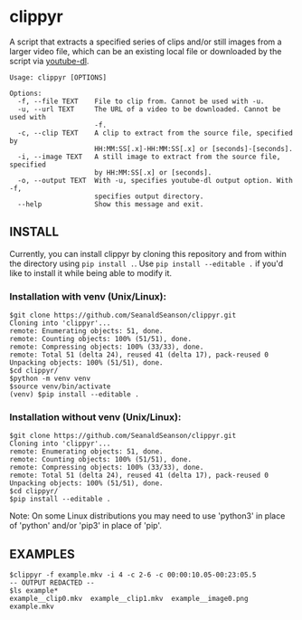 # clippyr
A script that extracts a specified series of clips and/or still images from a larger video file, which can be an existing local file or downloaded by the script via [youtube-dl](https://github.com/ytdl-org/youtube-dl).

	Usage: clippyr [OPTIONS]
	
	Options:
	  -f, --file TEXT    File to clip from. Cannot be used with -u.
	  -u, --url TEXT     The URL of a video to be downloaded. Cannot be used with
	                     -f.
	  -c, --clip TEXT    A clip to extract from the source file, specified by
	                     HH:MM:SS[.x]-HH:MM:SS[.x] or [seconds]-[seconds].
	  -i, --image TEXT   A still image to extract from the source file, specified
	                     by HH:MM:SS[.x] or [seconds].
	  -o, --output TEXT  With -u, specifies youtube-dl output option. With -f,
	                     specifies output directory.
	  --help             Show this message and exit.

## INSTALL
Currently, you can install clippyr by cloning this repository and from within the directory using `pip install .`. Use `pip install --editable .` if you'd like to install it while being able to modify it.

### Installation with venv (Unix/Linux):

	$git clone https://github.com/SeanaldSeanson/clippyr.git
	Cloning into 'clippyr'...
	remote: Enumerating objects: 51, done.
	remote: Counting objects: 100% (51/51), done.
	remote: Compressing objects: 100% (33/33), done.
	remote: Total 51 (delta 24), reused 41 (delta 17), pack-reused 0
	Unpacking objects: 100% (51/51), done.
	$cd clippyr/
	$python -m venv venv
	$source venv/bin/activate
	(venv) $pip install --editable .

### Installation without venv (Unix/Linux):

	$git clone https://github.com/SeanaldSeanson/clippyr.git
	Cloning into 'clippyr'...
	remote: Enumerating objects: 51, done.
	remote: Counting objects: 100% (51/51), done.
	remote: Compressing objects: 100% (33/33), done.
	remote: Total 51 (delta 24), reused 41 (delta 17), pack-reused 0
	Unpacking objects: 100% (51/51), done.
	$cd clippyr/
	$pip install --editable .

Note: On some Linux distributions you may need to use 'python3' in place of 'python' and/or 'pip3' in place of 'pip'.

## EXAMPLES
	$clippyr -f example.mkv -i 4 -c 2-6 -c 00:00:10.05-00:23:05.5
	-- OUTPUT REDACTED --
	$ls example*
	example__clip0.mkv  example__clip1.mkv  example__image0.png  example.mkv

